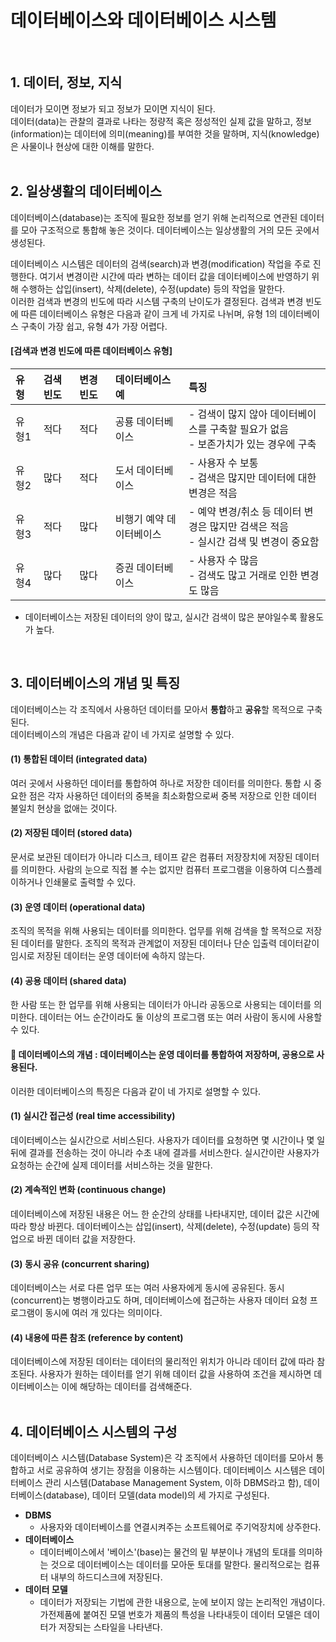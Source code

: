 # 데이터베이스와 데이터베이스 시스템
<br/>

## 1. 데이터, 정보, 지식
데이터가 모이면 정보가 되고 정보가 모이면 지식이 된다.<br/>
데이터(data)는 관찰의 결과로 나타는 정량적 혹은 정성적인 실제 값을 말하고, 정보(information)는 데이터에 의미(meaning)를 부여한 것을 말하며,
지식(knowledge)은 사물이나 현상에 대한 이해를 말한다.
<br/>
<br/>
## 2. 일상생활의 데이터베이스
데이터베이스(database)는 조직에 필요한 정보를 얻기 위해 논리적으로 연관된 데이터를 모아 구조적으로 통합해 놓은 것이다.
데이터베이스는 일상생활의 거의 모든 곳에서 생성된다.

데이터베이스 시스템은 데이터의 검색(search)과 변경(modification) 작업을 주로 진행한다.
여기서 변경이란 시간에 따라 변하는 데이터 값을 데이터베이스에 반영하기 위해 수행하는 삽입(insert), 삭제(delete), 수정(update) 등의 작업을 말한다.<br/>
이러한 검색과 변경의 빈도에 따라 시스템 구축의 난이도가 결정된다.
검색과 변경 빈도에 따른 데이터베이스 유형은 다음과 같이 크게 네 가지로 나뉘며, 유형 1의 데이터베이스 구축이 가장 쉽고, 유형 4가 가장 어렵다.

#### [검색과 변경 빈도에 따른 데이터베이스 유형]
|유형|검색 빈도|변경 빈도|데이터베이스 예|특징|
|:---|:---|:---|:---|:---|
|유형1|적다|적다|공룡 데이터베이스|- 검색이 많지 않아 데이터베이스를 구축할 필요가 없음<br/>- 보존가치가 있는 경우에 구축|
|유형2|많다|적다|도서 데이터베이스|- 사용자 수 보통<br/>- 검색은 많지만 데이터에 대한 변경은 적음|
|유형3|적다|많다|비행기 예약 데이터베이스|- 예약 변경/취소 등 데이터 변경은 많지만 검색은 적음<br/>- 실시간 검색 및 변경이 중요함|
|유형4|많다|많다|증권 데이터베이스|- 사용자 수 많음<br/>- 검색도 많고 거래로 인한 변경도 많음|
- 데이터베이스는 저장된 데이터의 양이 많고, 실시간 검색이 많은 분야일수록 활용도가 높다.
<br/>

## 3. 데이터베이스의 개념 및 특징
데이터베이스는 각 조직에서 사용하던 데이터를 모아서 **통합**하고 **공유**할 목적으로 구축된다.<br/>
데이터베이스의 개념은 다음과 같이 네 가지로 설명할 수 있다.

#### (1) 통합된 데이터 (integrated data)
여러 곳에서 사용하던 데이터를 통합하여 하나로 저장한 데이터를 의미한다.
통합 시 중요한 점은 각자 사용하던 데이터의 중복을 최소화함으로써 중복 저장으로 인한 데이터 불일치 현상을 없애는 것이다.

#### (2) 저장된 데이터 (stored data)
문서로 보관된 데이터가 아니라 디스크, 테이프 같은 컴퓨터 저장장치에 저장된 데이터를 의미한다.
사람의 눈으로 직접 볼 수는 없지만 컴퓨터 프로그램을 이용하여 디스플레이하거나 인쇄물로 출력할 수 있다.

#### (3) 운영 데이터 (operational data)
조직의 목적을 위해 사용되는 데이터를 의미한다. 업무를 위해 검색을 할 목적으로 저장된 데이터를 말한다.
조직의 목적과 관계없이 저장된 데이터나 단순 입출력 데이터같이 임시로 저장된 데이터는 운영 데이터에 속하지 않는다.

#### (4) 공용 데이터 (shared data)
한 사람 또는 한 업무를 위해 사용되는 데이터가 아니라 공동으로 사용되는 데이터를 의미한다.
데이터는 어느 순간이라도 둘 이상의 프로그램 또는 여러 사람이 동시에 사용할 수 있다.

#### 📌 데이터베이스의 개념 : 데이터베이스는 운영 데이터를 통합하여 저장하며, 공용으로 사용된다.

이러한 데이터베이스의 특징은 다음과 같이 네 가지로 설명할 수 있다.

#### (1) 실시간 접근성 (real time accessibility)
데이터베이스는 실시간으로 서비스된다. 사용자가 데이터를 요청하면 몇 시간이나 몇 일 뒤에 결과를 전송하는 것이 아니라 수초 내에 결과를 서비스한다.
실시간이란 사용자가 요청하는 순간에 실제 데이터를 서비스하는 것을 말한다.

#### (2) 계속적인 변화 (continuous change)
데이터베이스에 저장된 내용은 어느 한 순간의 상태를 나타내지만, 데이터 값은 시간에 따라 항상 바뀐다.
데이터베이스는 삽입(insert), 삭제(delete), 수정(update) 등의 작업으로 바뀐 데이터 값을 저장한다.

#### (3) 동시 공유 (concurrent sharing)
데이터베이스는 서로 다른 업무 또는 여러 사용자에게 동시에 공유된다.
동시(concurrent)는 병행이라고도 하며, 데이터베이스에 접근하는 사용자 데이터 요청 프로그램이 동시에 여러 개 있다는 의미이다.

#### (4) 내용에 따른 참조 (reference by content)
데이터베이스에 저장된 데이터는 데이터의 물리적인 위치가 아니라 데이터 값에 따라 참조된다.
사용자가 원하는 데이터를 얻기 위해 데이터 값을 사용하여 조건을 제시하면 데이터베이스는 이에 해당하는 데이터를 검색해준다.
<br/>
<br/>
## 4. 데이터베이스 시스템의 구성
데이터베이스 시스템(Database System)은 각 조직에서 사용하던 데이터를 모아서 통합하고 서로 공유하여 생기는 장점을 이용하는 시스템이다.
데이터베이스 시스템은 데이터베이스 관리 시스템(Database Management System, 이하 DBMS라고 함), 데이터베이스(database), 데이터 모델(data model)의 세 가지로 구성된다.
- **DBMS**
    - 사용자와 데이터베이스를 연결시켜주는 소프트웨어로 주기억장치에 상주한다.
- **데이터베이스**
    - 데이터베이스에서 '베이스'(base)는 물건의 밑 부분이나 개념의 토대를 의미하는 것으로 데이터베이스는 데이터를 모아둔 토대를 말한다.
      물리적으로는 컴퓨터 내부의 하드디스크에 저장된다.
- **데이터 모델**
    - 데이터가 저장되는 기법에 관한 내용으로, 눈에 보이지 않는 논리적인 개념이다.
      가전제품에 붙여진 모델 번호가 제품의 특성을 나타내듯이 데이터 모델은 데이터가 저장되는 스타일을 나타낸다.